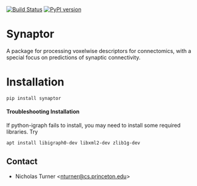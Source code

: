 [![Build Status](https://travis-ci.com/nicholasturner1/Synaptor.svg?branch=master)](https://travis-ci.com/nicholasturner1/Synaptor) [![PyPI version](https://badge.fury.io/py/synaptor.svg)](https://badge.fury.io/py/synaptor) 

# Synaptor
A package for processing voxelwise descriptors for connectomics, with a special focus on predictions of synaptic connectivity.

# Installation
```
pip install synaptor
```

#### Troubleshooting Installation

If python-igraph fails to install, you may need to install some required libraries. Try
```
apt install libigraph0-dev libxml2-dev zlib1g-dev
```

Contact
-------
* Nicholas Turner \<nturner@cs.princeton.edu\>
